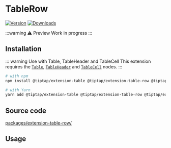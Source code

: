 # TableRow
[![Version](https://img.shields.io/npm/v/@tiptap/extension-table-row.svg?label=version)](https://www.npmjs.com/package/@tiptap/extension-table-row)
[![Downloads](https://img.shields.io/npm/dm/@tiptap/extension-table-row.svg)](https://npmcharts.com/compare/@tiptap/extension-table-row?minimal=true)

:::warning ⚠️ Preview
Work in progress
:::

## Installation
::: warning Use with Table, TableHeader and TableCell
This extension requires the [`Table`](/api/nodes/table), [`TableHeader`](/api/nodes/table-header) and [`TableCell`](/api/nodes/table-cell) nodes.
:::

```bash
# with npm
npm install @tiptap/extension-table @tiptap/extension-table-row @tiptap/extension-table-header @tiptap/extension-table-cell

# with Yarn
yarn add @tiptap/extension-table @tiptap/extension-table-row @tiptap/extension-table-header @tiptap/extension-table-cell
```

## Source code
[packages/extension-table-row/](https://github.com/ueberdosis/tiptap-next/blob/main/packages/extension-table-row/)

## Usage
<demo name="Nodes/Table" />
